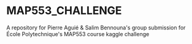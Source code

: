 # MAP553_CHALLENGE
A repository for Pierre Aguié &amp; Salim Bennouna's group submission for École Polytechnique's MAP553 course kaggle challenge
